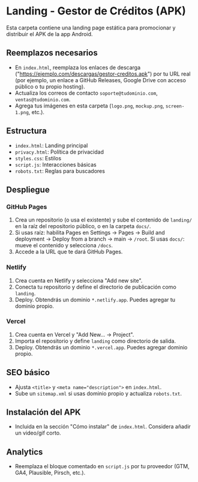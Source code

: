 # Landing - Gestor de Créditos (APK)

Esta carpeta contiene una landing page estática para promocionar y distribuir el APK de la app Android.

## Reemplazos necesarios
- En `index.html`, reemplaza los enlaces de descarga ("https://ejemplo.com/descargas/gestor-creditos.apk") por tu URL real (por ejemplo, un enlace a GitHub Releases, Google Drive con acceso público o tu propio hosting).
- Actualiza los correos de contacto `soporte@tudominio.com`, `ventas@tudominio.com`.
- Agrega tus imágenes en esta carpeta (`logo.png`, `mockup.png`, `screen-1.png`, etc.).

## Estructura
- `index.html`: Landing principal
- `privacy.html`: Política de privacidad
- `styles.css`: Estilos
- `script.js`: Interacciones básicas
- `robots.txt`: Reglas para buscadores

## Despliegue

### GitHub Pages
1. Crea un repositorio (o usa el existente) y sube el contenido de `landing/` en la raíz del repositorio público, o en la carpeta `docs/`.
2. Si usas raíz: habilita Pages en Settings → Pages → Build and deployment → Deploy from a branch → main → `/root`.
   Si usas `docs/`: mueve el contenido y selecciona `/docs`.
3. Accede a la URL que te dará GitHub Pages.

### Netlify
1. Crea cuenta en Netlify y selecciona "Add new site".
2. Conecta tu repositorio y define el directorio de publicación como `landing`.
3. Deploy. Obtendrás un dominio `*.netlify.app`. Puedes agregar tu dominio propio.

### Vercel
1. Crea cuenta en Vercel y "Add New... → Project".
2. Importa el repositorio y define `landing` como directorio de salida.
3. Deploy. Obtendrás un dominio `*.vercel.app`. Puedes agregar dominio propio.

## SEO básico
- Ajusta `<title>` y `<meta name="description">` en `index.html`.
- Sube un `sitemap.xml` si usas dominio propio y actualiza `robots.txt`.

## Instalación del APK
- Incluida en la sección "Cómo instalar" de `index.html`. Considera añadir un video/gif corto.

## Analytics
- Reemplaza el bloque comentado en `script.js` por tu proveedor (GTM, GA4, Plausible, Pirsch, etc.).
